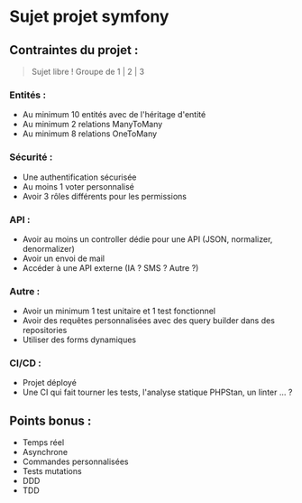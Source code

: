 # Sujet projet symfony

## Contraintes du projet : 

> Sujet libre !
> Groupe de 1 | 2 | 3

### Entités :
- Au minimum 10 entités avec de l'héritage d'entité
- Au minimum 2 relations ManyToMany
- Au minimum 8 relations OneToMany

### Sécurité :
- Une authentification sécurisée
- Au moins 1 voter personnalisé 
- Avoir 3 rôles différents pour les permissions

### API :
- Avoir au moins un controller dédie pour une API (JSON, normalizer, denormalizer)
- Avoir un envoi de mail
- Accéder à une API externe (IA ? SMS ? Autre ?)

### Autre : 
- Avoir un minimum 1 test unitaire et 1 test fonctionnel 
- Avoir des requêtes personnalisées avec des query builder dans des repositories
- Utiliser des forms dynamiques


### CI/CD : 
- Projet déployé
- Une CI qui fait tourner les tests, l'analyse statique PHPStan, un linter ... ?

## Points bonus : 

- Temps réel
- Asynchrone 
- Commandes personnalisées
- Tests mutations
- DDD 
- TDD
